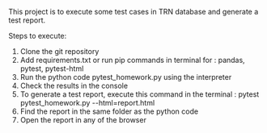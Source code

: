 This project is to execute some test cases in TRN database and generate a test report.

Steps to execute:

1. Clone the git repository
2. Add requirements.txt or run pip commands in terminal for : pandas, pytest, pytest-html
3. Run the python code pytest_homework.py using the interpreter
4. Check the results in the console
5. To generate a test report, execute this command in the terminal : pytest pytest_homework.py --html=report.html
6. Find the report in the same folder as the python code
7. Open the report in any of the browser
